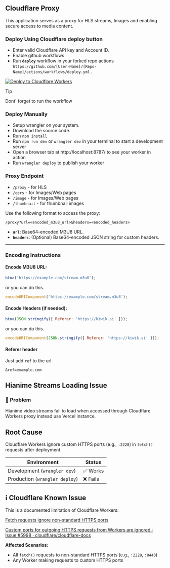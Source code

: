 ## Cloudflare Proxy

This application serves as a proxy for HLS streams, Images and enabling secure access to media content.

### Deploy Using Cloudflare deploy button

- Enter valid Cloudflare API key and Account ID.
- Enable github workflows
- Run **`deploy`** workflow in your forked repo actions `https://github.com/[User-Name]/[Repo-Name]/actions/workflows/deploy.yml` .

[![Deploy to Cloudflare Workers](https://deploy.workers.cloudflare.com/button)](https://deploy.workers.cloudflare.com/?url=https://github.com/Toasty360/Roxy)

> [!TIP]
> Dont' forget to run the workflow

### Deploy Manually

- Setup wrangler on your system.
- Download the source code.
- Run `npm install`
- Run `npm run dev` or `wrangler dev` in your terminal to start a development server
- Open a browser tab at http://localhost:8787/ to see your worker in action
- Run `wrangler deploy` to publish your worker

### Proxy Endpoint

- `/proxy` - for HLS
- `/cors` - for Images/Web pages
- `/image` - for Images/Web pages
- `/thumbnail` - for thumbnail images

Use the following format to access the proxy:

```
/proxy?url=<encoded_m3u8_url>&headers=<encoded_headers>
```

- **`url`**: Base64-encoded M3U8 URL.
- **`headers`**: (Optional) Base64-encoded JSON string for custom headers.

---

### Encoding Instructions

#### Encode M3U8 URL:

```javascript
btoa('https://example.com/stream.m3u8');
```

or you can do this.

```javascript
encodeURIComponent('https://example.com/stream.m3u8');
```

#### Encode Headers (if needed):

```javascript
btoa(JSON.stringify({ Referer: 'https://kiwik.si' }));
```

or you can do this.

```javascript
encodeURIComponent(JSON.stringify({ Referer: 'https://kiwik.si' }));
```

#### Referer header

Just add `ref` to the url

```URL
&ref=example.com
```

## Hianime Streams Loading Issue

### 🚨 Problem

Hianime video streams fail to load when accessed through Cloudflare Workers proxy instead use Vercel instance.

## Root Cause

Cloudflare Workers ignore custom HTTPS ports (e.g., `:2228`) in `fetch()` requests after deployment.

| Environment                    | Status   |
| ------------------------------ | -------- |
| Development (`wrangler dev`)   | ✅ Works |
| Production (`wrangler deploy`) | ❌ Fails |

## ℹ️ Cloudflare Known Issue

This is a documented limitation of Cloudflare Workers:

[Fetch requests ignore non-standard HTTPS ports](https://developers.cloudflare.com/workers/platform/known-issues/#fetch-requests-ignore-non-standard-https-ports)

[Custom ports for outgoing HTTPS requests from Workers are ignored · Issue #5998 · cloudflare/cloudflare-docs](https://github.com/cloudflare/cloudflare-docs/issues/5998)

**Affected Scenarios:**

- All `fetch()` requests to non-standard HTTPS ports (e.g., `:2228`, `:8443`)
- Any Worker making requests to custom HTTPS ports
